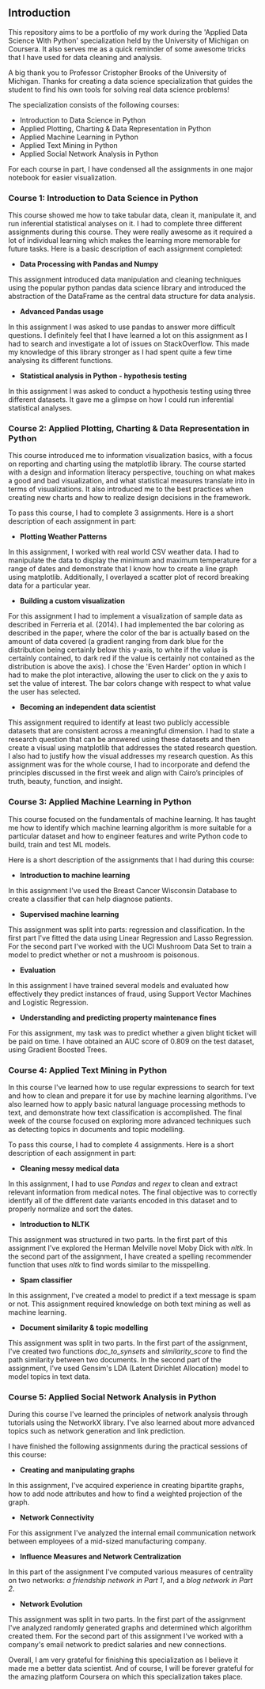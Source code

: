 ## Introduction
This repository aims to be a portfolio of my work during the 'Applied Data Science With Python' specialization held by the University of Michigan on Coursera. It also serves me as a quick reminder of some awesome tricks that I have used for data cleaning and analysis.

A big thank you to Professor Cristopher Brooks of the University of Michigan. Thanks for creating a data science specialization that guides the student to find his own tools for solving real data science problems!

The specialization consists of the following courses:
* Introduction to Data Science in Python
* Applied Plotting, Charting & Data Representation in Python
* Applied Machine Learning in Python
* Applied Text Mining in Python
* Applied Social Network Analysis in Python

For each course in part, I have condensed all the assignments in one major notebook for easier visualization.


### Course 1: Introduction to Data Science in Python
This course showed me how to take tabular data, clean it,  manipulate it, and run inferential statistical analyses on it. I had to complete three different assignments during this course. They were really awesome as it required a lot of individual learning which makes the learning more memorable for future tasks. Here is a basic description of each assignment completed:
* **Data Processing with Pandas and Numpy**

This assignment introduced data manipulation and cleaning techniques using the popular python pandas data science library and introduced the abstraction of the DataFrame as the central data structure for data analysis.
* **Advanced Pandas usage**

In this assignment I was asked to use pandas to answer more difficult questions. I definitely feel that I have learned a lot on this assignment as I had to search and investigate a lot of issues on StackOverflow. This made my knowledge of this library stronger as I had spent quite a few time analysing its different functions.
* **Statistical analysis in Python - hypothesis testing**

In this assignment I was asked to conduct a hypothesis testing using three different datasets. It gave me a glimpse on how I could run inferential statistical analyses.

### Course 2: Applied Plotting, Charting & Data Representation in Python
This course introduced me to information visualization basics, with a focus on reporting and charting using the matplotlib library. The course started with a design and information literacy perspective, touching on what makes a good and bad visualization, and what statistical measures translate into in terms of visualizations. It also introduced me to the best practices when creating new charts and how to realize design decisions in the framework.

To pass this course, I had to complete 3 assignments. Here is a short description of each assignment in part:
* **Plotting Weather Patterns**

In this assignment, I worked with real world CSV weather data. I had to manipulate the data to display the minimum and maximum temperature for a range of dates and demonstrate that I know how to create a line graph using matplotlib. Additionally, I overlayed a scatter plot of record breaking data for a particular year.

* **Building a custom visualization**

For this assignment I had to implement a visualization of sample data as described in Ferreria et al. (2014). I had implemented the bar coloring as described in the paper, where the color of the bar is actually based on the amount of data covered (a gradient ranging from dark blue for the distribution being certainly below this y-axis, to white if the value is certainly contained, to dark red if the value is certainly not contained as the distribution is above the axis). I chose the 'Even Harder' option in which I had to make the plot interactive, allowing the user to click on the y axis to set the value of interest. The bar colors change with respect to what value the user has selected.

* **Becoming an independent data scientist**

This assignment required to identify at least two publicly accessible datasets that are consistent across a meaningful dimension. I had to state a research question that can be answered using these datasets and then create a visual using matplotlib that addresses the stated research question. I also had to justify how the visual addresses my research question. As this assignment was for the whole course, I had to incorporate and defend the principles discussed in the first week and align with Cairo’s principles of truth, beauty, function, and insight.

### Course 3: Applied Machine Learning in Python
This course focused on the fundamentals of machine learning. It has taught me how to identify which machine learning algorithm is more suitable for a particular dataset and how to engineer features and write Python code to build, train and test ML models.

Here is a short description of the assignments that I had during this course:
* **Introduction to machine learning**

In this assignment I've used the Breast Cancer Wisconsin Database to create a classifier that can help diagnose patients.

* **Supervised machine learning**

This assignment was split into parts: regression and classification. In the first part I've fitted the data using Linear Regression and Lasso Regression. For the second part I've worked with the UCI Mushroom Data Set to train a model to predict whether or not a mushroom is poisonous.

* **Evaluation**

In this assignment I have trained several models and evaluated how effectively they predict instances of fraud, using Support Vector Machines and Logistic Regression.

* **Understanding and predicting property maintenance fines**

For this assignment, my task was to predict whether a given blight ticket will be paid on time. I have obtained an AUC score of 0.809 on the test dataset, using Gradient Boosted Trees.

### Course 4: Applied Text Mining in Python
In this course I've learned how to use regular expressions to search for text and how to clean and prepare it for use by machine learning algorithms.
I've also learned how to apply basic natural language processing methods to text, and demonstrate how text classification is accomplished. The final week of the course focused on exploring more advanced techniques such as detecting topics in documents and topic modelling.

To pass this course, I had to complete 4 assignments. Here is a short description of each assignment in part:
* **Cleaning messy medical data**

In this assignment, I had to use *Pandas* and *regex* to clean and extract relevant information from medical notes. The final objective was to correctly identify all of the different date variants encoded in this dataset and to properly normalize and sort the dates.

* **Introduction to NLTK**

This assignment was structured in two parts. In the first part of this assignment I've explored the Herman Melville novel Moby Dick with *nltk*. In the second part of the assignment, I have created a spelling recommender function that uses *nltk* to find words similar to the misspelling.

* **Spam classifier**

In this assignment, I've created a model to predict if a text message is spam or not. This assignment required  knowledge on both text mining as well as machine learning.

* **Document similarity & topic modelling**

This assignment was split in two parts. In the first part of the assignment, I've created two functions *doc_to_synsets* and *similarity_score* to find the path similarity between two documents. In the second part of the assignment, I've used Gensim's LDA (Latent Dirichlet Allocation) model to model topics in text data.

### Course 5: Applied Social Network Analysis in Python
During this course I've learned the principles of network analysis through tutorials using the NetworkX library. I've also learned about more advanced topics such as network generation and link prediction.

I have finished the following assignments during the practical sessions of this course:
* **Creating and manipulating graphs**

In this assignment, I've acquired experience in creating bipartite graphs, how to add node attributes and how to find a weighted projection of the graph.

* **Network Connectivity**

For this assignment I've analyzed the internal email communication network between employees of a mid-sized manufacturing company.

* **Influence Measures and Network Centralization**

In this part of the assignment I've computed various measures of centrality on two networks: *a friendship network in Part 1*, and a *blog network in Part 2*.

* **Network Evolution**

This assignment was split in two parts. In the first part of the assignment I've analyzed randomly generated graphs and determined which algorithm created them. For the second part of this assignment I've worked with a company's email network to predict salaries and new connections.

Overall, I am very grateful for finishing this specialization as I believe it made me a better data scientist. And of course, I will be forever grateful for the amazing platform Coursera on which this specialization takes place. 
